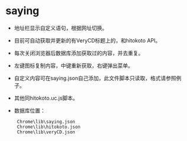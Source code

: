 saying
============

 - 地址栏显示自定义语句，根据网址切换。
 - 目前可自动获取并更新的有VeryCD标题上的，和hitokoto API。
 - 每次关闭浏览器后数据库添加获取过的内容，并去重复。
 - 左键图标复制内容，中键重新获取，右键弹出菜单。
 - 自定义内容可在saying.json自己添加，此文件脚本只读取，格式请参照例子。
 - 其他同hitokoto.uc.js脚本。
 - 数据库位置：

		Chrome\lib\saying.json
		Chrome\lib\hitokoto.json
		Chrome\lib\veryCD.json
    